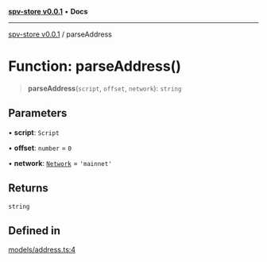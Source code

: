 [**spv-store v0.0.1**](../README.md) • **Docs**

***

[spv-store v0.0.1](../globals.md) / parseAddress

# Function: parseAddress()

> **parseAddress**(`script`, `offset`, `network`): `string`

## Parameters

• **script**: `Script`

• **offset**: `number` = `0`

• **network**: [`Network`](../type-aliases/Network.md) = `'mainnet'`

## Returns

`string`

## Defined in

[models/address.ts:4](https://github.com/shruggr/ts-casemod-spv/blob/8cad294f9d357aecab6b1c47b568729155023889/src/models/address.ts#L4)
